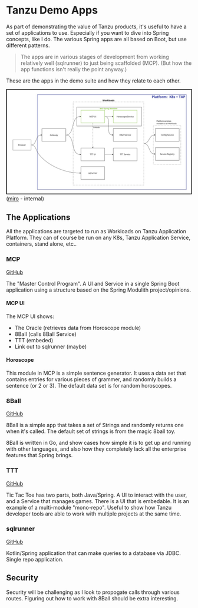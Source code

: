 # Tanzu Demo Apps

As part of demonstrating the value of Tanzu products, it's useful to have a set of applications to use.  Especially if you want to dive into Spring concepts, like I do.  The various Spring apps are all based on Boot, but use different patterns.

> The apps are in various stages of development from working relatively well (sqlrunner) to just being scaffolded (MCP).  (But how the app functions isn't really the point anyway.)

These are the apps in the demo suite and how they relate to each other.

![Demo Application Architecture](./images/tanzu_demo_apps.jpg)
([miro](https://miro.com/app/board/uXjVNWvnuFw=/#tpicker-content) - internal)

## The Applications

All the applications are targeted to run as Workloads on Tanzu Application Platform.  They can of course
be run on any K8s, Tanzu Application Service, containers, stand alone, etc..

### MCP

[GitHub](https://github.com/sdeeg-vmware/mcp)

The "Master Control Program".  A UI and Service in a single Spring Boot application using a structure based on the Spring Modulith project/opinions.

#### MCP UI

The MCP UI shows:

- The Oracle (retrieves data from Horoscope module)
- 8Ball (calls 8Ball Service)
- TTT (embeded)
- Link out to sqlrunner (maybe)

#### Horoscope

This module in MCP is a simple sentence generator.  It uses a data set that contains entries for various pieces of grammer, and randomly builds a sentence (or 2 or 3).  The default data set is for random horoscopes.

### 8Ball

[GitHub](https://github.com/sdeeg-vmware/go-eight-ball)

8Ball is a simple app that takes a set of Strings and randomly returns one when it's called.  The default set of strings is from the magic 8ball toy.

8Ball is written in Go, and show cases how simple it is to get up and running with other languages, and also how they completely lack all the enterprise features that Spring brings.

### TTT

[GitHub](https://github.com/sdeeg-vmware/ttt)

Tic Tac Toe has two parts, both Java/Spring.  A UI to interact with the user, and a Service that manages games.  There is a UI that is embedable.  It is an example of a multi-module "mono-repo".  Useful to show how Tanzu developer tools are able to work with multiple projects at the same time.

### sqlrunner

[GitHub](https://github.com/sdeeg-vmware/sqlrunner)

Kotlin/Spring application that can make queries to a database via JDBC.  Single repo application.

## Security

Security will be challenging as I look to propogate calls through various routes.  Figuring out how to work with 8Ball should be extra interesting.
